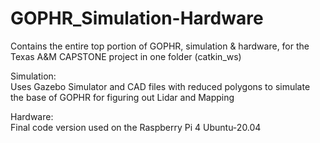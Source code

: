 # GOPHR_Simulation-Hardware
Contains the entire top portion of GOPHR, simulation & hardware, for the Texas A&M CAPSTONE project in one folder (catkin_ws)

Simulation:<br>
Uses Gazebo Simulator and CAD files with reduced polygons to simulate the base of GOPHR for figuring out Lidar and Mapping

Hardware:<br>
Final code version used on the Raspberry Pi 4 Ubuntu-20.04
